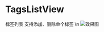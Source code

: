 # TagsListView
标签列表
支持添加、删除单个标签
\n
![效果图](https://github.com/zenganiu/TagsListView/blob/master/TagsListViewDemo/demo_2.gif)
